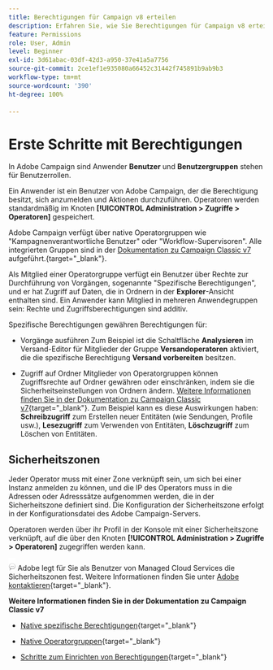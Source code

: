 ```yaml
---
title: Berechtigungen für Campaign v8 erteilen
description: Erfahren Sie, wie Sie Berechtigungen für Campaign v8 erteilen
feature: Permissions
role: User, Admin
level: Beginner
exl-id: 3d61abac-03df-42d3-a950-37e41a5a7756
source-git-commit: 2ce1ef1e935080a66452c31442f745891b9ab9b3
workflow-type: tm+mt
source-wordcount: '390'
ht-degree: 100%

---
```


# Erste Schritte mit Berechtigungen

In Adobe Campaign sind Anwender **Benutzer** und **Benutzergruppen** stehen für Benutzerrollen. 

Ein Anwender ist ein Benutzer von Adobe Campaign, der die Berechtigung besitzt, sich anzumelden und Aktionen durchzuführen. Operatoren werden standardmäßig im Knoten **[!UICONTROL Administration > Zugriffe > Operatoren]** gespeichert.

Adobe Campaign verfügt über native Operatorgruppen wie &quot;Kampagnenverantwortliche Benutzer&quot; oder &quot;Workflow-Supervisoren&quot;. Alle integrierten Gruppen sind in der [Dokumentation zu Campaign Classic v7](https://experienceleague.adobe.com/docs/campaign-classic/using/getting-started/permissions/access-management-groups.html?lang=de#default-groups) aufgeführt.{target=&quot;_blank&quot;}.

Als Mitglied einer Operatorgruppe verfügt ein Benutzer über Rechte zur Durchführung von Vorgängen, sogenannte &quot;Spezifische Berechtigungen&quot;, und er hat Zugriff auf Daten, die in Ordnern in der **Explorer**-Ansicht enthalten sind. Ein Anwender kann Mitglied in mehreren Anwendegruppen sein: Rechte und Zugriffsberechtigungen sind additiv.

Spezifische Berechtigungen gewähren Berechtigungen für:

* Vorgänge ausführen
Zum Beispiel ist die Schaltfläche **Analysieren** im Versand-Editor für Mitglieder der Gruppe **Versandoperatoren** aktiviert, die die spezifische Berechtigung **Versand vorbereiten** besitzen.

* Zugriff auf Ordner
Mitglieder von Operatorgruppen können Zugriffsrechte auf Ordner gewähren oder einschränken, indem sie die Sicherheitseinstellungen von Ordnern ändern. [Weitere Informationen finden Sie in der Dokumentation zu Campaign Classic v7](https://experienceleague.adobe.com/docs/campaign-classic/using/getting-started/permissions/access-management-folders.html?lang=de#permissions-on-a-folder){target=&quot;_blank&quot;}. Zum Beispiel kann es diese Auswirkungen haben: **Schreibzugriff** zum Erstellen neuer Entitäten (wie Sendungen, Profile usw.), **Lesezugriff** zum Verwenden von Entitäten, **Löschzugriff** zum Löschen von Entitäten.

## Sicherheitszonen

Jeder Operator muss mit einer Zone verknüpft sein, um sich bei einer Instanz anmelden zu können, und die IP des Operators muss in die Adressen oder Adresssätze aufgenommen werden, die in der Sicherheitszone definiert sind. Die Konfiguration der Sicherheitszone erfolgt in der Konfigurationsdatei des Adobe Campaign-Servers.

Operatoren werden über ihr Profil in der Konsole mit einer Sicherheitszone verknüpft, auf die über den Knoten **[!UICONTROL Administration > Zugriffe > Operatoren]** zugegriffen werden kann.

![](../assets/do-not-localize/speech.png) Adobe legt für Sie als Benutzer von Managed Cloud Services die Sicherheitszonen fest. Weitere Informationen finden Sie unter [Adobe kontaktieren](https://helpx.adobe.com/de/enterprise/admin-guide.html/enterprise/using/support-for-experience-cloud.ug.html){target=&quot;_blank&quot;}.

**Weitere Informationen finden Sie in der Dokumentation zu Campaign Classic v7**

* [Native spezifische Berechtigungen](https://experienceleague.adobe.com/docs/campaign-classic/using/getting-started/permissions/access-management-named-rights.html?lang=de){target=&quot;_blank&quot;}

* [Native Operatorgruppen](https://experienceleague.adobe.com/docs/campaign-classic/using/getting-started/permissions/access-management-groups.html?lang=de#default-groups){target=&quot;_blank&quot;}

* [Schritte zum Einrichten von Berechtigungen](https://experienceleague.adobe.com/docs/campaign-classic/using/getting-started/permissions/access-management.html?lang=de#getting-started){target=&quot;_blank&quot;}

